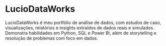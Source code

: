 # LucioDataWorks
LucioDataWorks é meu portfólio de análise de dados, com estudos de caso, visualizações, relatórios e insights extraídos de dados reais e simulados. Demonstra habilidades em Python, SQL e Power BI, além de storytelling e resolução de problemas com foco em dados.

